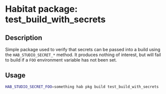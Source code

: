 # Habitat package: test_build_with_secrets

## Description

Simple package used to verify that secrets can be passed into a build
using the `HAB_STUDIO_SECRET_*` method. It produces nothing of
interest, but will fail to build if a `FOO` environment variable has
not been set.

## Usage

```bash
HAB_STUDIO_SECRET_FOO=something hab pkg build test_build_with_secrets
```
